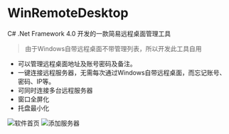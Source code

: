 # WinRemoteDesktop
C# .Net Framework 4.0 开发的一款简易远程桌面管理工具
> 由于Windows自带远程桌面不带管理列表，所以开发此工具自用
- 可以管理远程桌面地址及账号密码及备注。
- 一键连接远程服务器，无需每次通过Windows自带远程桌面，而忘记账号、密码、IP等。
- 可同时连接多台远程服务器
- 窗口全屏化
- 托盘最小化

![软件首页](https://github.com/wwlsky/WinRemoteDesktop/raw/master/Images/Main.png)
![添加服务器](https://github.com/wwlsky/WinRemoteDesktop/raw/master/Images/AddDesktop.png)